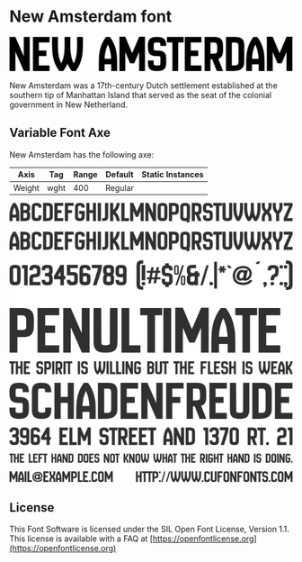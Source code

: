 
# New Amsterdam font

![Image](documentation/image1.png)

New Amsterdam was a 17th-century Dutch settlement established at the southern tip of Manhattan Island
that served as the seat of the colonial government in New Netherland. 

## Variable Font Axe

New Amsterdam has the following axe:

Axis | Tag | Range | Default | Static Instances
--- | --- | --- | --- | ---
Weight | wght | 400 | Regular

![Image](documentation/image2.png)

## License

This Font Software is licensed under the SIL Open Font License, Version 1.1.
This license is available with a FAQ at [https://openfontlicense.org](https://openfontlicense.org)
